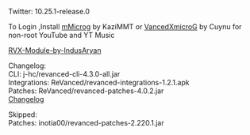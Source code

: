 Twitter: 10.25.1-release.0  

To Login ,Install [mMicrog](https://github.com/kazimmt/mMicroG/releases) by KaziMMT or [VancedXmicroG](https://gitlab.com/cuynu/VancedxMicroG/-/releases) by Cuynu for non-root YouTube and YT Music  

[RVX-Module-by-IndusAryan](https://github.com/IndusAryan/RVX-Module)  

Changelog:  
CLI: j-hc/revanced-cli-4.3.0-all.jar  
Integrations: ReVanced/revanced-integrations-1.2.1.apk  
Patches: ReVanced/revanced-patches-4.0.2.jar  
[Changelog](https://github.com/ReVanced/revanced-patches/releases/tag/v4.0.2)  

Skipped:  
Patches: inotia00/revanced-patches-2.220.1.jar    
